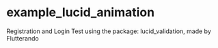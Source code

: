 # example_lucid_animation
Registration and Login Test using the package: lucid_validation, made by Flutterando
